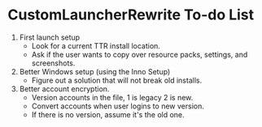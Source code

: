 # CustomLauncherRewrite To-do List
1. First launch setup
    * Look for a current TTR install location.
    * Ask if the user wants to copy over resource packs, settings, and screenshots.
2. Better Windows setup (using the Inno Setup)
    * Figure out a solution that will not break old installs.
3. Better account encryption.
    * Version accounts in the file, 1 is legacy 2 is new.
    * Convert accounts when user logins to new version.
    * If there is no version, assume it's the old one.